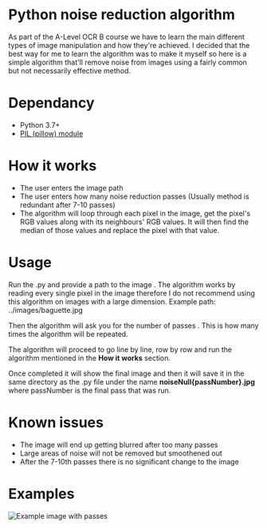 # Python noise reduction algorithm

As part of the A-Level OCR B course we have to learn the main different types of image manipulation and how they're achieved.
I decided that the best way for me to learn the algorithm was to make it myself so here is a simple algorithm that'll remove noise from images using a fairly common but not necessarily effective method.

# Dependancy
- Python 3.7+
- [PIL (pillow) module](https://pillow.readthedocs.io/en/stable/) 

# How it works
- The user enters the image path
- The user enters how many noise reduction passes (Usually method is redundant after 7-10 passes)
- The algorithm will loop through each pixel in the image, get the pixel's RGB values along with its neighbours' RGB values. It will then find the median of those values and replace the pixel with that value.

# Usage
Run the .py and provide a path to the image <string>. The algorithm works by reading every single pixel in the image therefore I do not recommend using this algorithm on images with a large dimension.
Example path: ../images/baguette.jpg

Then the algorithm will ask you for the number of passes <integer>. This is how many times the algorithm will be repeated.
  
The algorithm will proceed to go line by line, row by row and run the algorithm mentioned in the **How it works** section.

Once completed it will show the final image and then it will save it in the same directory as the .py file under the name __noiseNull{passNumber}.jpg__ where passNumber is the final pass that was run.

# Known issues

- The image will end up getting blurred after too many passes
- Large areas of noise will not be removed but smoothened out
- After the 7-10th passes there is no significant change to the image

# Examples
![Example image with passes](https://i.imgur.com/c6hr7iB.png)

